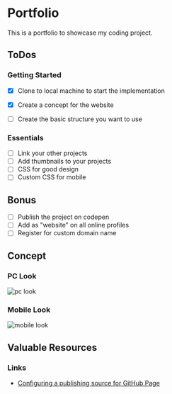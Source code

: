 # Portfolio    

This is a portfolio to showcase my coding project.

## ToDos

### Getting Started

- [x] Clone to local machine to start the implementation
- [x] Create a concept for the website
- [ ] Create the basic structure you want to use


### Essentials

- [ ] Link your other projects
- [ ] Add thumbnails to your projects
- [ ] CSS for good design
- [ ] Custom CSS for mobile

## Bonus
- [ ] Publish the project on codepen
- [ ] Add as "website" on all online profiles
- [ ] Register for custom domain name

## Concept

### PC Look

![pc look][pcview]

[pcview]: http://res.cloudinary.com/be8mb/image/upload/v1524080684/pc-view_kx58i0.png


### Mobile Look

![mobile look][mobileview]

[mobileview]: http://res.cloudinary.com/be8mb/image/upload/v1524080684/mobile-view_ey9ne7.png


## Valuable Resources

### Links

- [Configuring a publishing source for GitHub Page](https://help.github.com/articles/configuring-a-publishing-source-for-github-pages/)
